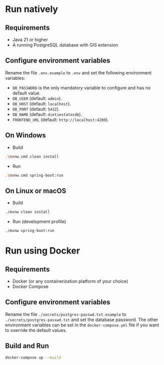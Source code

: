 # Run natively

## Requirements
- Java 21 or higher
- A running PostgreSQL database with GIS extension

## Configure environment variables
Rename the file `.env.example` to `.env` and set the following environment variables:
- `DB_PASSWORD` is the only mandatory variable to configure and has no default value. 
- `DB_USER` (default: `admin`).
- `DB_HOST` (default: `localhost`).
- `DB_PORT` (default: `5432`).
- `DB_NAME` (default: `dietiestatesdb`).
- `FRONTEND_URL` (default: `http://localhost:4200`).

## On Windows
- Build
```bash
.\mvnw.cmd clean install
```
- Run
```bash
.\mvnw.cmd spring-boot:run
```

## On Linux or macOS
- Build
```bash
./mvnw clean install
```
- Run (development profile)
```bash
./mvnw spring-boot:run
```

# Run using Docker

## Requirements
- Docker (or any containerization platform of your choice)
- Docker Compose

## Configure environment variables
Rename the file `./secrets/postgres-passwd.txt.example` to `./secrets/postgres-passwd.txt` and set the database password.
The other environment variables can be set in the `docker-compose.yml` file if you want to override the default values.

## Build and Run
```bash
docker-compose up --build
```